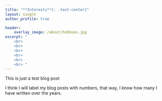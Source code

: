 ```yaml
---
title: "**Interests**{: .text-center}"
layout: single
author_profile: true

header:
    overlay_image: /about/hobbies.jpg
excerpt: "
    <br>
    <br>
    <br>
    <br>
    <br>
    <br> "
---
```



This is just a test blog post 

I think I will label my blog posts with numbers, that way, I know how many I have written over the years. 
